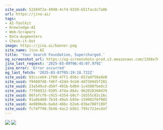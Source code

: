 ```yaml
---
site_uuid: 52269f2a-4940-4cf4-9339-651facdc7a0b
url: https://jina.ai/
tags:
- AI-Toolkit
- Knowledge-AI
- Web-Scrapers
- Data-Augmenters
- Check-it-Out
image: https://jina.ai/banner.png
site_name: Jina AI
title: 'Your Search Foundation, Supercharged.'
og_screenshot_url: https://og-screenshots-prod.s3.amazonaws.com/1366x768/80/false/51b018eb015cd7ca4b2ad06a1dbb46f675beb02958a04e29c168cd8aee9dd01e.jpeg
jina_last_request: '2025-03-09T06:45:07.979Z'
jina_error: 'Error occurred'
og_last_fetch: '2025-03-07T05:19:18.722Z'
site_uuid: 03ccce64-1f08-47f1-856c-657a0f58a9e0
site_uuid: f94007d8-fd6f-42dd-9cb9-4d7369d5f201
site_uuid: 23a549cd-d50f-401b-bd64-1c4388fbe0c3
site_uuid: 77f09932-9305-474a-8b4c-962828368d79
site_uuid: 86fafcf0-c915-4354-b0cf-16555c02c16c
site_uuid: 91a8b488-7b34-49a5-b93e-159902f6f985
site_uuid: 4e9896eb-ba6d-46bc-b2e6-03be708f198f
site_uuid: fc7df796-5b46-4ac2-b5b1-795c721ecdaf
---
```

![](https://i.imgur.com/ozVnb2V.png)
![](https://i.imgur.com/VfwJBH6.png)

